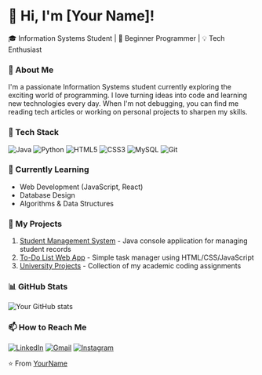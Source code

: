 # 👋 Hi, I'm [Your Name]!
🎓 Information Systems Student | 🌱 Beginner Programmer | 💡 Tech Enthusiast  

### 🚀 About Me
I'm a passionate Information Systems student currently exploring the exciting world of programming. I love turning ideas into code and learning new technologies every day. When I'm not debugging, you can find me reading tech articles or working on personal projects to sharpen my skills.

### 🔧 Tech Stack
![Java](https://img.shields.io/badge/-Java-007396?style=flat&logo=java&logoColor=white)
![Python](https://img.shields.io/badge/-Python-3776AB?style=flat&logo=python&logoColor=white)
![HTML5](https://img.shields.io/badge/-HTML5-E34F26?style=flat&logo=html5&logoColor=white)
![CSS3](https://img.shields.io/badge/-CSS3-1572B6?style=flat&logo=css3&logoColor=white)
![MySQL](https://img.shields.io/badge/-MySQL-4479A1?style=flat&logo=mysql&logoColor=white)
![Git](https://img.shields.io/badge/-Git-F05032?style=flat&logo=git&logoColor=white)

### 🌱 Currently Learning
- Web Development (JavaScript, React)
- Database Design
- Algorithms & Data Structures

### 📂 My Projects
1. [Student Management System](https://github.com/yourusername/student-management) - Java console application for managing student records
2. [To-Do List Web App](https://github.com/yourusername/todo-app) - Simple task manager using HTML/CSS/JavaScript
3. [University Projects](https://github.com/yourusername/university-work) - Collection of my academic coding assignments

### 📊 GitHub Stats
![Your GitHub stats](https://github-readme-stats.vercel.app/api?username=yourusername&show_icons=true&theme=radical)

### 📫 How to Reach Me
[![LinkedIn](https://img.shields.io/badge/-LinkedIn-0A66C2?style=flat&logo=linkedin&logoColor=white)](https://linkedin.com/in/yourprofile)
[![Gmail](https://img.shields.io/badge/-Gmail-EA4335?style=flat&logo=gmail&logoColor=white)](mailto:youremail@gmail.com)
[![Instagram](https://img.shields.io/badge/-Instagram-E4405F?style=flat&logo=instagram&logoColor=white)](https://instagram.com/yourhandle)

⭐️ From [YourName](https://github.com/yourusername)

